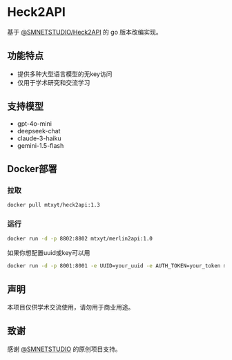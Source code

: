 # Heck2API

基于 [@SMNETSTUDIO/Heck2API](https://github.com/SMNETSTUDIO/Heck2API) 的 go 版本改编实现。

## 功能特点
- 提供多种大型语言模型的无key访问
- 仅用于学术研究和交流学习

## 支持模型
- gpt-4o-mini
- deepseek-chat
- claude-3-haiku
- gemini-1.5-flash

## Docker部署
### 拉取
```bash
docker pull mtxyt/heck2api:1.3
```
### 运行
```bash
docker run -d -p 8802:8802 mtxyt/merlin2api:1.0
```
如果你想配置uuid或key可以用
```bash
docker run -d -p 8001:8001 -e UUID=your_uuid -e AUTH_TOKEN=your_token mtxyt/merlin2api:1.0
```

## 声明
本项目仅供学术交流使用，请勿用于商业用途。

## 致谢
感谢 [@SMNETSTUDIO](https://github.com/SMNETSTUDIO) 的原创项目支持。
